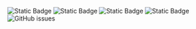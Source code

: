 ![Static Badge](https://img.shields.io/badge/blacklists-60-000000) ![Static Badge](https://img.shields.io/badge/blacklisted-2697906-cc0000) ![Static Badge](https://img.shields.io/badge/whitelisted-2242-00CC00) ![Static Badge](https://img.shields.io/badge/streaming_blacklist-28106-000000) ![GitHub issues](https://img.shields.io/github/issues/fabriziosalmi/blacklists)
